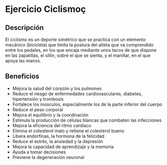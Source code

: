 # Ejercicio Ciclismoç

## Descripción

El ciclismo es un deporte simétrico que se practica con un elemento mecánico (bicicleta) que limita la postura del atleta que va comprendido entre los pedales, en los que encaja mediante unos tacos de que dispone en las zapatillas, el sillín, sobre el que se sienta, y el manillar, en el que apoya las manos.

## Beneficios

- Mejora la salud del corazón y los pulmones
- Reduce el riesgo de enfermedades cardiovasculares, diabetes, hipertensión y trombosis
- Fortalece los músculos, especialmente los de la parte inferior del cuerpo
- Reduce el peso corporal
- Mejora el equilibrio y la coordinación
- Estimula la producción de células blancas que combaten las infecciones
- Mejora la eficiencia del ritmo cardíaco
- Elimina el colesterol malo y retiene el colesterol bueno
- Libera endorfinas, la hormona de la felicidad
- Reduce el estrés, la ansiedad y la depresión
- Mejora la capacidad de aprendizaje y la memoria
- Ayuda a tomar decisiones
- Previene la degeneración neuronal